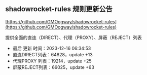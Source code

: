 ## shadowrocket-rules 规则更新公告

[https://github.com/GMOogway/shadowrocket-rules](https://github.com/GMOogway/shadowrocket-rules)

提供全面的直连（DIRECT）、代理（PROXY）、屏蔽（REJECT）列表
- 最后 更新 时间：2023-12-16 06:34:53
- 直连DIRECT列表：64828，update +13
- 代理PROXY 列表：19214，update +25
- 屏蔽REJECT列表：66025，update +63